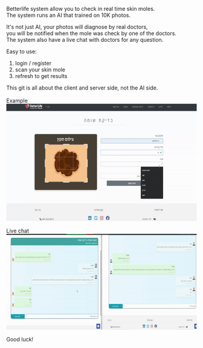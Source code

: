 Betterlife system allow you to check in real time skin moles.<br>
The system runs an AI that trained on 10K photos.

It's not just AI, your photos will diagnose by real doctors,<br>
you will be notified when the mole was check by one of the doctors.<br>
The system also have a live chat with doctors for any question.<br>

Easy to use:
1. login / register
2. scan your skin mole
3. refresh to get results

This git is all about the client and server side, not the AI side.
<br>
<br>
Example
<br>
<img src="https://github.com/Yogranov/BetterLife-Web/blob/master/README_MEDIA/anim.gif" width="600" height="310" />
<br>

Live chat <br>
<img src="https://github.com/Yogranov/BetterLife-Web/blob/master/README_MEDIA/live-chat.gif" width="600" height="253" />
<br>

Good luck!

